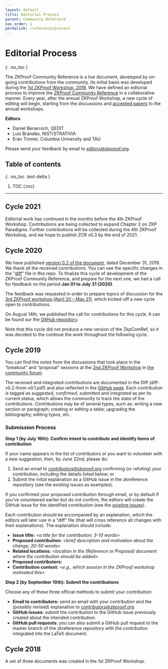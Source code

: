 ```yaml
---
layout: default
title: Editorial Process
parent: Community Reference
nav_order: 1
permalink: /reference/process
---
```


# Editorial Process
{: .no_toc }

The ZKProof Community Reference is a live document, developed by on-going contributions from the community. Its initial basis was developed during the [1st ZKProof Workshop, 2018](https://zkpstandard.github.io/zkproof.github.io/first_workshop.html). We have defined an editorial process to improve the [ZKProof Community Reference](/pages/reference/reference.pdf) in a collaborative manner. Every year, after the annual ZKProof Workshop, a new cycle of editing will begin, starting from the discussions and [accepted papers](/standards/proposals) to the annual workshops.

**Editors**

- Daniel Benarroch, QEDIT
- Luís Brandão, NIST/STRATIVIA
- Eran Tromer, Columbia University and TAU

Please send your feedback by email to [editors@zkproof.org](mailto:editors@zkproof.org).

## Table of contents
{: .no_toc .text-delta }

1. TOC
{:toc}

---

## Cycle 2021

Editorial work has continued in the months before the 4th ZKProof Workshop. Contributions are being collected to expand Chapter 2 on ZKP Paradigms. Further contributions will be collected during the 4th ZKProof Workshop, and we hope to publish ZCR v0.3 by the end of 2021.

## Cycle 2020

We have published [version 0.2 of the document](/pages/reference/reference.pdf), dated December 31, 2019. We thank all the received contributions. You can see the specific changes in the "[diff](/pages/reference/diffs/diff-v0.2-from-v0.1.pdf)" file in this repo. To finalize this cycle of development of the ZKProof Community Reference, and prepare for the next one, we had a call for feedback on the period **Jan 01 to July 31 (2020)**. 

The feedback was requested in order to prepare topics of discussion for the [3rd ZKProof workshop (April 20 – May 21)](https://zkproof.org/events/workshop4), which kicked-off a new cycle open to contributions.

On August 14th, we published the call for contributions for this cycle. It can be found our the [GitHub repository](https://github.com/zkpstandard/zkreference/blob/master/Call-2020-for-contribs-to-ZCRef.pdf).

Note that this cycle did not produce a new version of the ZkpComRef, so it was decided to the continue the work throughout the following cycle.



## Cycle 2019

You can find the notes from the discussions that took place in the “breakout” and “proposal” sessions at the [2nd ZKProof Workshop](https://zkproof.org/events/workshop2) in [the community forum](https://community.zkproof.org/t/2nd-zkproof-standards-workshop-in-berkeley-april-10-12/60/2).

The received and integrated contributions are documented in the Diff (diff-v0.2-from-v0.1.pdf) and also reflected in the [GitHub page](https://github.com/zkpstandard/zkreference/issues). Each contribution is tagged as _suggested_, _confirmed_, _submitted_ and _integrated_ as per its current status, which allows the community to track the state of the contributions. Contributions may be of several types, such as: writing a new section or paragraph; creating or editing a table; upgrading the bibliography; editing typos, etc.


### Submission Process

__Step 1 (by July 16th): Confirm intent to contribute and identify items of contribution__

If your name appears in the list of contributors or you want to volunteer with a new suggestion, then, by June 22nd, please do:

1. Send an email to contributors@zkproof.org confirming (or refuting) your contribution, including the details listed below; or
2. Submit the initial explanation as a GitHub issue in the zkreference repository (see the existing issues as examples).

If you confirmed your proposed contribution through email, or by default if you’ve volunteered earlier but do not confirm, the editors will create the GitHub Issue for the identified contribution (see the [existing issues](https://github.com/zkpstandard/zkreference/issues)).

Each contribution should be accompanied by an explanation, which the editors will later use in a “diff” file (that will cross reference all changes with their explanations). The explanation should include:

- __Issue title:__ _<a title for the contribution; 3-10 words>_
- __Proposed contribution:__ _<brief description and motivation about the change; 20-50 words>_
- __Related locations:__ _<location in the (Reference or Proposal) document where the contribution should be added>_
- __Proposed contributors:__ _<who is proposing to do something>_
- __Contribution context:__ _<e.g., which session in the ZKProof workshop motivated this>_

__Step 2 (by September 10th): Submit the contributions__

Choose any of these three official methods to submit your contribution:

- __Email to contributors:__ send an email with your contribution and the (possibly revised) explanation to contributors@zkproof.org
- __GitHub issues:__ submit the contribution to the GitHub issue previously created about the intended contribution.
- __GitHub pull requests:__ you can also submit a GitHub pull request to the master branch of the zkreference repository with the contribution integrated into the LaTeX document.

## Cycle 2018

A set of three documents was created in the 1st ZKProof Workshop.
